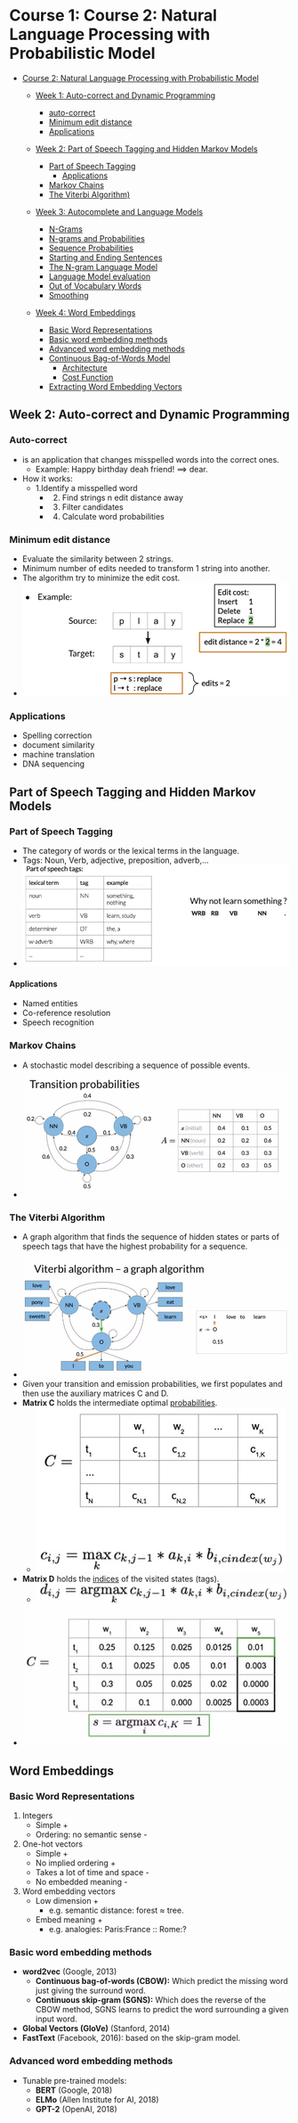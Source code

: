 # Course 1: Course 2: Natural Language Processing with Probabilistic Model

* [Course 2: Natural Language Processing with Probabilistic Model](#course-2:-natural-language-processing-with-probabilistic-model)
   
   * [Week 1: Auto-correct and Dynamic Programming](#week-1:-auto-correct-and-dynamic-programming)
      * [auto-correct](#auto-correct)
      * [Minimum edit distance](#minimum-edit-distance)
      * [Applications](#applications)
   
   * [Week 2: Part of Speech Tagging and Hidden Markov Models](#week-2:-part-of-speech-tagging-and-hidden-markov-models)
      * [Part of Speech Tagging](#part-of-speech-tagging)
          * [Applications](#applications)
      * [Markov Chains](#markov-chains)
      * [The Viterbi Algorithm)](#the-viterbi-algorithm)
   
   * [Week 3: Autocomplete and Language Models](#week-3:-autocomplete-and-language-models)
      * [N-Grams](#n-grams)
      * [N-grams and Probabilities](#n-grams-and-probabilities)
      * [Sequence Probabilities](#sequence-probabilities)
      * [Starting and Ending Sentences](#starting-and-ending-sentences)
      * [The N-gram Language Model](#the-n-gram-language-model)
      * [Language Model evaluation](#language-model-evaluation)
      * [Out of Vocabulary Words](#out-of-vocabulary-words)
      * [Smoothing](#smoothing)

   * [Week 4: Word Embeddings](#week-4:-word-embeddings)
      * [Basic Word Representations](#basic-word-representations )
      * [Basic word embedding methods](#basic-word-embedding-methods)
      * [Advanced word embedding methods](#advanced-word-embedding-methods)
      * [Continuous Bag-of-Words Model](#continuous-bag-of-words-model)
          * [Architecture](#architecture)
          * [Cost Function](#cost-function)
      * [Extracting Word Embedding Vectors](#extracting-word-embedding-vectors)

## Week 2: Auto-correct and Dynamic Programming

### Auto-correct
- is an application that changes misspelled words into the correct ones.
    - Example: Happy birthday deah friend! ==> dear.
- How it works:
    - 1.Identify a misspelled word
	  - 2. Find strings n edit distance away
	  - 3. Filter candidates
	  - 4. Calculate word probabilities

### Minimum edit distance
- Evaluate the similarity between 2 strings.
- Minimum number of edits needed to transform 1 string into another.
- The algorithm try to minimize the edit cost.
- ![](images/01.png)

### Applications
- Spelling correction
- document similarity
- machine translation
- DNA sequencing

## Part of Speech Tagging and Hidden Markov Models

### Part of Speech Tagging
- The category of words or the lexical terms in the language.
- Tags: Noun, Verb, adjective, preposition, adverb,...
- ![](images/02.png)

#### Applications
- Named entities
- Co-reference resolution
- Speech recognition

### Markov Chains
- A stochastic model describing a sequence of possible events.
- ![](images/03.png)

### The Viterbi Algorithm
- A graph algorithm that finds the sequence of hidden states or parts of speech tags that have the highest probability for a sequence.
- ![](images/04.png)
- Given your transition and emission probabilities, we first populates and then use the auxiliary matrices C and D.
- **Matrix C** holds the intermediate optimal <ins>probabilities</ins>.
	- ![](images/055.png)
- **Matrix D** holds the <ins>indices</ins> of the visited states (tags).
	- ![](images/05.png)
- ![](images/06.png)


## Word Embeddings

### Basic Word Representations
1. Integers
    - Simple                          + 
    - Ordering: no semantic sense     -
2. One-hot vectors
    - Simple                          +
    - No implied ordering             +
    - Takes a lot of time and space   -
    - No embedded meaning             -
3. Word embedding vectors
    - Low dimension                   +
        - e.g. semantic distance: forest ≈ tree.
    - Embed meaning                   +
        - e.g. analogies: Paris:France :: Rome:?
        
        
### Basic word embedding methods
- **word2vec** (Google, 2013)
    - **Continuous bag-of-words (CBOW):** Which predict the missing word just giving the surround word.
    - **Continuous skip-gram (SGNS):** Which does the reverse of the CBOW method, SGNS learns to predict the word surrounding a given input word.
- **Global Vectors (GloVe)** (Stanford, 2014)
- **FastText** (Facebook, 2016): based on the skip-gram model.
    
### Advanced word embedding methods
- Tunable pre-trained models:
    - **BERT** (Google, 2018)
    - **ELMo** (Allen Institute for AI, 2018)
    - **GPT-2** (OpenAI, 2018)
